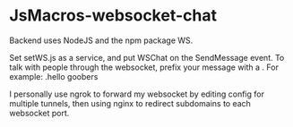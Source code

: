 # JsMacros-websocket-chat

Backend uses NodeJS and the npm package WS.

Set setWS.js as a service, and put WSChat on the SendMessage event.
To talk with people through the websocket, prefix your message with a .
For example: .hello goobers

I personally use ngrok to forward my websocket by editing config for multiple tunnels, then using nginx to redirect subdomains to each websocket port.
